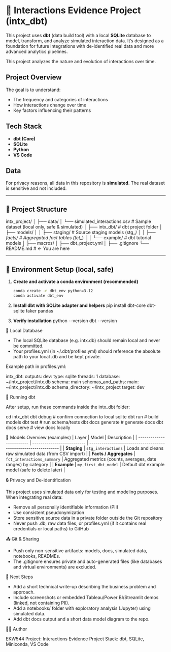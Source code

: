 # 🧠 Interactions Evidence Project (intx_dbt)

This project uses **dbt** (data build tool) with a local **SQLite** database to model, transform, and analyze simulated interaction data. It’s designed as a foundation for future integrations with de-identified real data and more advanced analytics pipelines.

This project analyzes the nature and evolution of interactions over time.

## Project Overview

The goal is to understand:
- The frequency and categories of interactions
- How interactions change over time
- Key factors influencing their patterns

## Tech Stack
- **dbt (Core)**
- **SQLite**
- **Python**
- **VS Code**

## Data
For privacy reasons, all data in this repository is **simulated**. The real dataset is sensitive and not included.


---

## 📁 Project Structure

intx_project/
│
├── data/
│ └── simulated_interactions.csv # Sample dataset (local only, safe & simulated)
│
├── intx_dbt/ # dbt project folder
│ ├── models/
│ │ ├── staging/ # Source staging models (stg_*)
│ │ ├── facts/ # Aggregated fact tables (fct_*)
│ │ └── example/ # dbt tutorial models
│ ├── macros/
│ ├── dbt_project.yml
│
├── .gitignore
└── README.md # ← You are here


---

## 🧰 Environment Setup (local, safe)

1. **Create and activate a conda environment (recommended)**

   ```bash
   conda create -n dbt_env python=3.12
   conda activate dbt_env

2. **Install dbt with SQLite adapter and helpers**
    pip install dbt-core dbt-sqlite faker pandas

3. **Verify installation**
    python --version
    dbt --version

🧩 Local Database
* The local SQLite database (e.g. intx.db) should remain local and never be committed.
* Your profiles.yml (in ~/.dbt/profiles.yml) should reference the absolute path to your local .db and be kept private.

Example path in profiles.yml:

intx_dbt:
  outputs:
    dev:
      type: sqlite
      threads: 1
      database: ~/intx_project/intx.db
      schema: main
      schemas_and_paths:
        main: ~/intx_project/intx.db
      schema_directory: ~/intx_project
  target: dev


🧮 Running dbt

After setup, run these commands inside the intx_dbt folder:

cd intx_dbt
dbt debug           # confirm connection to local sqlite
dbt run             # build models
dbt test            # run schema/tests
dbt docs generate   # generate docs
dbt docs serve      # view docs locally


🧠 Models Overview (examples)
| Layer                    | Model                      | Description                                                     |
| ------------------------ | -------------------------- | --------------------------------------------------------------- |
| **Staging**              | `stg_interactions`         | Loads and cleans raw simulated data (from CSV import)           |
| **Facts / Aggregates**   | `fct_interactions_summary` | Aggregated metrics (counts, averages, date ranges) by category  |
| **Example**              | `my_first_dbt_model`       | Default dbt example model (safe to delete later)                |


🔒 Privacy and De-identification

This project uses simulated data only for testing and modeling purposes.
When integrating real data:
* Remove all personally identifiable information (PII)
* Use consistent pseudonymization
* Store sensitive source data in a private folder outside the Git repository
* Never push .db, raw data files, or profiles.yml (if it contains real credentials or local paths) to GitHub


📤 Git & Sharing
* Push only non-sensitive artifacts: models, docs, simulated data, notebooks, READMEs.
* The .gitignore ensures private and auto-generated files (like databases and virtual environments) are excluded.


🚀 Next Steps

* Add a short technical write-up describing the business problem and approach.
* Include screenshots or embedded Tableau/Power BI/Streamlit demos (linked, not containing PII).
* Add a notebooks/ folder with exploratory analysis (Jupyter) using simulated data.
* Add dbt docs output and a short data model diagram to the repo.

👩‍💻 Author

EKW544
Project: Interactions Evidence Project
Stack: dbt, SQLite, Miniconda, VS Code